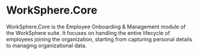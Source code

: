 # WorkSphere.Core
WorkSphere.Core is the Employee Onboarding & Management module of the WorkSphere suite. It focuses on handling the entire lifecycle of employees joining the organization, starting from capturing personal details to managing organizational data.
